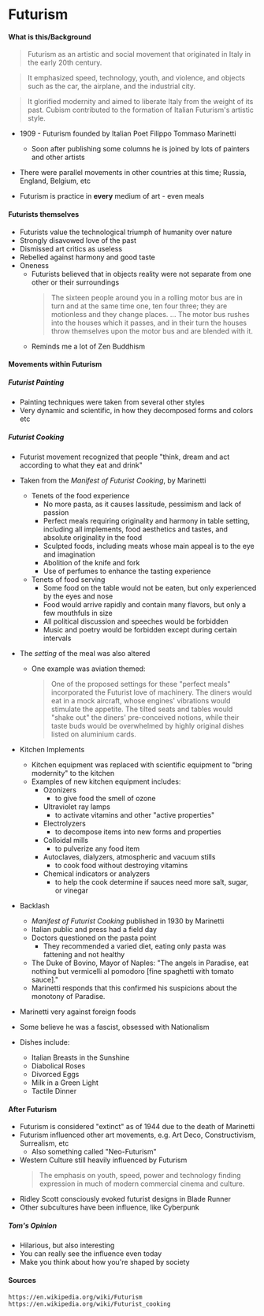 Futurism
===
#### What is this/Background
> Futurism as an artistic and social movement that originated in Italy in the early 20th century.

> It emphasized speed, technology, youth, and violence, and objects such as the car, the airplane, and the industrial city. 

> It glorified modernity and aimed to liberate Italy from the weight of its past. Cubism contributed to the formation of Italian Futurism's artistic style.

* 1909 - Futurism founded by Italian Poet Filippo Tommaso Marinetti 
  * Soon after publishing some columns he is joined by lots of painters and other artists

* There were parallel movements in other countries at this time; Russia, England, Belgium, etc
* Futurism is practice in **every** medium of art - even meals

#### Futurists themselves
* Futurists value the technological triumph of humanity over nature
* Strongly disavowed love of the past
* Dismissed art critics as useless
* Rebelled against harmony and good taste
* Oneness
  * Futurists believed that in objects reality were not separate from one other or their surroundings  
    > The sixteen people around you in a rolling motor bus are in turn and at the same time one, ten four three; they are motionless and they change places. ... The motor bus rushes into the houses which it passes, and in their turn the houses throw themselves upon the motor bus and are blended with it.
  * Reminds me a lot of Zen Buddhism

#### Movements within Futurism
##### Futurist Painting
* Painting techniques were taken from several other styles
* Very dynamic and scientific, in how they decomposed forms and colors etc

##### Futurist Cooking
* Futurist movement recognized that people "think, dream and act according to what they eat and
  drink"
* Taken from the _Manifest of Futurist Cooking_, by Marinetti
  * Tenets of the food experience
    * No more pasta, as it causes lassitude, pessimism and lack of passion
    * Perfect meals requiring originality and harmony in table setting, including all implements, food aesthetics and tastes, and absolute originality in the food
    * Sculpted foods, including meats whose main appeal is to the eye and imagination
    * Abolition of the knife and fork
    * Use of perfumes to enhance the tasting experience
  * Tenets of food serving
    * Some food on the table would not be eaten, but only experienced by the eyes and nose
    * Food would arrive rapidly and contain many flavors, but only a few mouthfuls in size
    * All political discussion and speeches would be forbidden
    * Music and poetry would be forbidden except during certain intervals
* The _setting_ of the meal was also altered
  * One example was aviation themed:  
    > One of the proposed settings for these "perfect meals" incorporated the Futurist love of machinery. The diners would eat in a mock aircraft, whose engines' vibrations would stimulate the appetite. The tilted seats and tables would "shake out" the diners' pre-conceived notions, while their taste buds would be overwhelmed by highly original dishes listed on aluminium cards.
* Kitchen Implements
  * Kitchen equipment was replaced with scientific equipment to "bring modernity" to the kitchen
  * Examples of new kitchen equipment includes:
    * Ozonizers
      * to give food the smell of ozone
    * Ultraviolet ray lamps
      * to activate vitamins and other "active properties"
    * Electrolyzers
      * to decompose items into new forms and properties
    * Colloidal mills
      * to pulverize any food item
    * Autoclaves, dialyzers, atmospheric and vacuum stills
      * to cook food without destroying vitamins
    * Chemical indicators or analyzers
      * to help the cook determine if sauces need more salt, sugar, or vinegar
* Backlash
  * _Manifest of Futurist Cooking_ published in 1930 by Marinetti
  * Italian public and press had a field day
  * Doctors questioned on the pasta point
    * They recommended a varied diet, eating only pasta was fattening and not healthy
  * The Duke of Bovino, Mayor of Naples: "The angels in Paradise, eat nothing but vermicelli al pomodoro [fine spaghetti with tomato sauce]." 
  * Marinetti responds that this confirmed his suspicions about the monotony of Paradise.
* Marinetti very against foreign foods
* Some believe he was a fascist, obsessed with Nationalism

* Dishes include:
  * Italian Breasts in the Sunshine
  * Diabolical Roses
  * Divorced Eggs
  * Milk in a Green Light
  * Tactile Dinner

#### After Futurism
* Futurism is considered "extinct" as of 1944 due to the death of Marinetti
* Futurism influenced other art movements, e.g. Art Deco, Constructivism, Surrealism, etc
  * Also something called "Neo-Futurism"
* Western Culture still heavily influenced by Futurism  
  > The emphasis on youth, speed, power and technology finding expression in much of modern commercial cinema and culture. 
* Ridley Scott consciously evoked futurist designs in Blade Runner
* Other subcultures have been influence, like Cyberpunk

##### Tom's Opinion
* Hilarious, but also interesting
* You can really see the influence even today
* Make you think about how you're shaped by society

#### Sources
```
https://en.wikipedia.org/wiki/Futurism
https://en.wikipedia.org/wiki/Futurist_cooking
```
